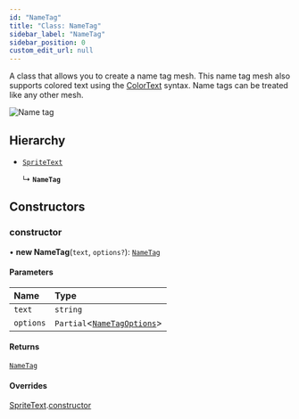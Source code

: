 ```yaml
---
id: "NameTag"
title: "Class: NameTag"
sidebar_label: "NameTag"
sidebar_position: 0
custom_edit_url: null
---
```


A class that allows you to create a name tag mesh. This name tag mesh also supports colored text
using the [ColorText](ColorText.md) syntax. Name tags can be treated like any other mesh.

![Name tag](/img/docs/nametag.png)

## Hierarchy

- [`SpriteText`](SpriteText.md)

  ↳ **`NameTag`**

## Constructors

### constructor

• **new NameTag**(`text`, `options?`): [`NameTag`](NameTag.md)

#### Parameters

| Name | Type |
| :------ | :------ |
| `text` | `string` |
| `options` | `Partial`\<[`NameTagOptions`](../modules.md#nametagoptions-406)\> |

#### Returns

[`NameTag`](NameTag.md)

#### Overrides

[SpriteText](SpriteText.md).[constructor](SpriteText.md#constructor-406)
